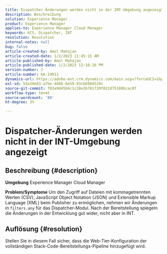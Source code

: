 ```yaml
---
title: Dispatcher-Änderungen werden nicht in der INT-Umgebung angezeigt
description: Beschreibung
solution: Experience Manager
product: Experience Manager
applies-to: Experience Manager Cloud Manager
keywords: KCS, Dispatcher, INT
resolution: Resolution
internal-notes: null
bug: false
article-created-by: Amol Mahajan
article-created-date: 1/2/2023 11:45:15 AM
article-published-by: Amol Mahajan
article-published-date: 1/2/2023 12:18:16 PM
version-number: 2
article-number: KA-19911
dynamics-url: https://adobe-ent.crm.dynamics.com/main.aspx?forceUCI=1&pagetype=entityrecord&etn=knowledgearticle&id=110e60e6-928a-ed11-81ac-6045bd006ce9
exl-id: 54a39e83-a7be-4686-8e59-93cb6904529c
source-git-commit: f03a9d45b6c1c28e3b701f39f022d75180bcac0f
workflow-type: tm+mt
source-wordcount: '89'
ht-degree: 3%

---
```


# Dispatcher-Änderungen werden nicht in der INT-Umgebung angezeigt

## Beschreibung {#description}

<b>Umgebung</b>
Experience Manager Cloud Manager


<b>Problem/Symptome</b>
Um den Zugriff auf Dateien mit kommagetrennten Werten (CSV), JavaScript Object Notation (JSON) und Extensible Markup Language (XML) beim Publisher zu ermöglichen, nehmen wir Änderungen in `filters.any` für das Dispatcher-Modul. Nach der Bereitstellung spiegeln die Änderungen in der Entwicklung gut wider, nicht aber in INT.


## Auflösung {#resolution}

Stellen Sie in diesem Fall sicher, dass die Web-Tier-Konfiguration der vollständigen Stack-Code-Bereitstellungs-Pipeline hinzugefügt wird.
